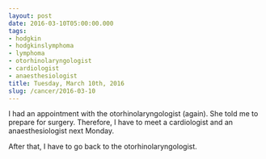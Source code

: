 ```yaml
---
layout: post
date: 2016-03-10T05:00:00.000
tags:
- hodgkin
- hodgkinslymphoma
- lymphoma
- otorhinolaryngologist
- cardiologist
- anaesthesiologist
title: Tuesday, March 10th, 2016
slug: /cancer/2016-03-10
---
```


I had an appointment with the otorhinolaryngologist (again). She told me to prepare for surgery. Therefore, I have to meet a cardiologist and an anaesthesiologist next Monday.

After that, I have to go back to the otorhinolaryngologist.